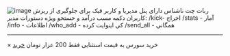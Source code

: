 ![image](https://github.com/user-attachments/assets/f16f43fa-990d-4c72-a197-323eb93dce7b)
ربات چت ناشناس دارای پنل مدیریا و کاربر قیک برای جلوگیری از ریزش کاربران 
دکمه مسب درآمد و حستحو ویژه 
دستورات مدیر:
/kick- اخراج 
/stats  - آمار
/info - اطلاعات
/who_add  - کی اینوایت کرده
/send_all - همگانی
- - -
× خرید سورس به قیمت استثنایی فقط 200 عزار تومان
[خرید](https://t.me/hellblade66)

